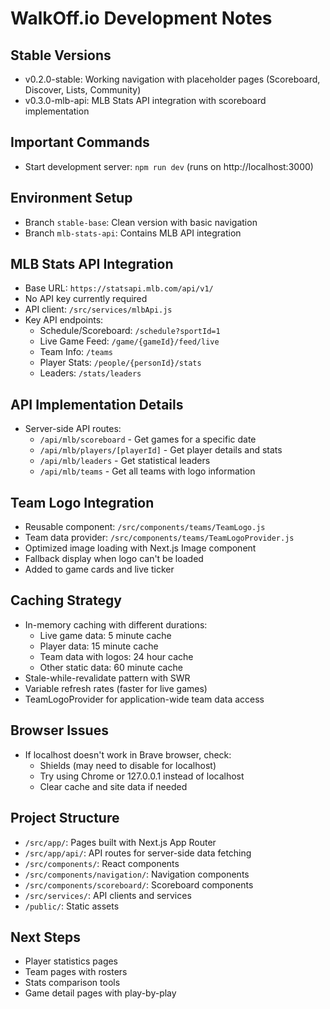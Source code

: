 # WalkOff.io Development Notes

## Stable Versions
- v0.2.0-stable: Working navigation with placeholder pages (Scoreboard, Discover, Lists, Community)
- v0.3.0-mlb-api: MLB Stats API integration with scoreboard implementation

## Important Commands
- Start development server: `npm run dev` (runs on http://localhost:3000)

## Environment Setup
- Branch `stable-base`: Clean version with basic navigation
- Branch `mlb-stats-api`: Contains MLB API integration 

## MLB Stats API Integration
- Base URL: `https://statsapi.mlb.com/api/v1/`
- No API key currently required
- API client: `/src/services/mlbApi.js`
- Key API endpoints:
  - Schedule/Scoreboard: `/schedule?sportId=1`
  - Live Game Feed: `/game/{gameId}/feed/live`
  - Team Info: `/teams`
  - Player Stats: `/people/{personId}/stats`
  - Leaders: `/stats/leaders`

## API Implementation Details
- Server-side API routes:
  - `/api/mlb/scoreboard` - Get games for a specific date
  - `/api/mlb/players/[playerId]` - Get player details and stats
  - `/api/mlb/leaders` - Get statistical leaders
  - `/api/mlb/teams` - Get all teams with logo information

## Team Logo Integration
- Reusable component: `/src/components/teams/TeamLogo.js`
- Team data provider: `/src/components/teams/TeamLogoProvider.js`
- Optimized image loading with Next.js Image component
- Fallback display when logo can't be loaded
- Added to game cards and live ticker

## Caching Strategy
- In-memory caching with different durations:
  - Live game data: 5 minute cache
  - Player data: 15 minute cache
  - Team data with logos: 24 hour cache
  - Other static data: 60 minute cache
- Stale-while-revalidate pattern with SWR
- Variable refresh rates (faster for live games)
- TeamLogoProvider for application-wide team data access

## Browser Issues
- If localhost doesn't work in Brave browser, check:
  - Shields (may need to disable for localhost)
  - Try using Chrome or 127.0.0.1 instead of localhost
  - Clear cache and site data if needed

## Project Structure
- `/src/app/`: Pages built with Next.js App Router
- `/src/app/api/`: API routes for server-side data fetching
- `/src/components/`: React components
- `/src/components/navigation/`: Navigation components
- `/src/components/scoreboard/`: Scoreboard components
- `/src/services/`: API clients and services
- `/public/`: Static assets

## Next Steps
- Player statistics pages
- Team pages with rosters
- Stats comparison tools
- Game detail pages with play-by-play